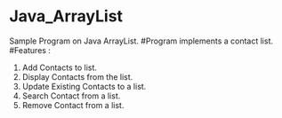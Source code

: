 # Java_ArrayList
Sample Program on Java ArrayList.
#Program implements a contact list.
#Features :
 1. Add Contacts to list.
 2. Display Contacts from the list.
 3. Update Existing Contacts to a list.
 4. Search Contact from a list.
 5. Remove Contact from a list.
